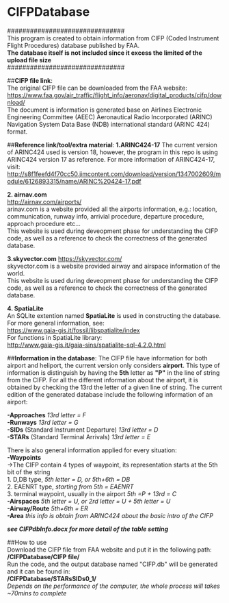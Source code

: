 # CIFPDatabase  
###############################  
This program is created to obtain information from CIFP (Coded Instrument Flight Procedures) database published by FAA.  
**The database itself is not included since it excess the limited of the upload file size**  
###############################  
  


##**CIFP file link**:  
The original CIFP file can be downloaded from the FAA website:  
https://www.faa.gov/air_traffic/flight_info/aeronav/digital_products/cifp/download/  
The document is information is generated base on Airlines Electronic Engineering Committee (AEEC) Aeronautical Radio Incorporated (ARINC) Navigation System Data Base (NDB) international standard (ARINC 424) format. 
  


##**Reference link/tool/extra material**:
**1.ARINC424-17**
The current version of ARINC424 used is version 18, however, the program in this repo is using ARINC424 version 17 as reference. For more information of ARINC424-17, visit:  
http://s8f1feefd4f70cc50.jimcontent.com/download/version/1347002609/module/6126893315/name/ARINC%20424-17.pdf  
  

**2. airnav.com**  
http://airnav.com/airports/  
arinav.com is a website provided all the airports information, e.g.: location, communication, runway info, arrivial procedure, departure procedure, approach procedure etc...  
This website is used during deveopment phase for understanding the CIFP code, as well as a reference to check the correctness of the generated database.  
  

**3.skyvector.com**
https://skyvector.com/  
skyvector.com is a website provided airway and airspace information of the world.  
This website is used during deveopment phase for understanding the CIFP code, as well as a reference to check the correctness of the generated database.  
  
  
**4. SpatiaLite**  
An SQLite extention named **SpatiaLite** is used in constructing the database.  
For more general information, see:  
https://www.gaia-gis.it/fossil/libspatialite/index  
For functions in SpatiaLite library:  
http://www.gaia-gis.it/gaia-sins/spatialite-sql-4.2.0.html  

  
##**Information in the database**:
The CIFP file have information for both airport and heliport, the current version only considers **airport**. This type of information is distinguish by having the **5th** letter as **"P"** in the line of string from the CIFP. 
For all the different information about the airport, it is obtained by checking the 13rd the letter of a given line of string. 
The current edition of the generated database include the following information of an airport:  

**-Approaches** *13rd letter = F*  
**-Runways** *13rd letter = G*  
**-SIDs** (Standard Instrument Departure) *13rd letter = D*  
**-STARs** (Standard Terminal Arrivals) *13rd letter = E*  
  
There is also general information applied for every situation:  
**-Waypoints**  
     ->The CIFP contain 4 types of waypoint, its representation starts at the 5th bit of the string  
       1. D,DB type, *5th letter = D, or 5th+6th = DB*  
       2. EAENRT type, *starting from 5th = EAENRT*  
       3. terminal waypoint, usually in the airport *5th =P + 13rd = C*  
**-Airspaces** *5th letter = U, or 2rd letter = U + 5th letter = U*  
**-Airway/Route** *5th+6th = ER*  
**-Area** *this info is obtain from ARINC424 about the basic intro of the CIFP*  

***see CIFPdbInfo.docx for more detail of the table setting***

  

##How to use  
Download the CIFP file from FAA website and put it in the following path:  
**/CIFPDatabase/CIFP file/**  
Run the code, and the output database named "CIFP.db" will be generated and it can be found in:  
**/CIFPDatabase/STARsSIDs0_1/**  
*Depends on the performance of the computer, the whole process will takes ~70mins to complete*

